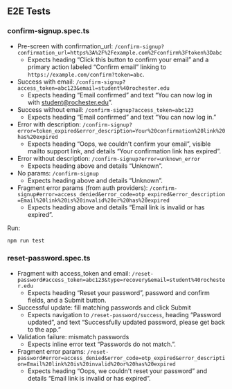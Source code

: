 ## E2E Tests

### confirm-signup.spec.ts
- Pre-screen with confirmation_url: `/confirm-signup?confirmation_url=https%3A%2F%2Fexample.com%2Fconfirm%3Ftoken%3Dabc`
  - Expects heading “Click this button to confirm your email” and a primary action labeled “Confirm email” linking to `https://example.com/confirm?token=abc`.
- Success with email: `/confirm-signup?access_token=abc123&email=student%40rochester.edu`
  - Expects heading “Email confirmed” and text “You can now log in with student@rochester.edu”.
- Success without email: `/confirm-signup?access_token=abc123`
  - Expects heading “Email confirmed” and text “You can now log in.”
- Error with description: `/confirm-signup?error=token_expired&error_description=Your%20confirmation%20link%20has%20expired`
  - Expects heading “Oops, we couldn't confirm your email”, visible mailto support link, and details “Your confirmation link has expired”.
- Error without description: `/confirm-signup?error=unknown_error`
  - Expects heading above and details “Unknown”.
- No params: `/confirm-signup`
  - Expects heading above and details “Unknown”.
- Fragment error params (from auth providers): `/confirm-signup#error=access_denied&error_code=otp_expired&error_description=Email%20link%20is%20invalid%20or%20has%20expired`
  - Expects heading above and details “Email link is invalid or has expired”.

Run:

```bash
npm run test
```


### reset-password.spec.ts
- Fragment with access_token and email: `/reset-password#access_token=abc123&type=recovery&email=student%40rochester.edu`
  - Expects heading “Reset your password”, password and confirm fields, and a Submit button.
- Successful update: fill matching passwords and click Submit
  - Expects navigation to `/reset-password/success`, heading “Password updated”, and text “Successfully updated password, please get back to the app.”
- Validation failure: mismatch passwords
  - Expects inline error text “Passwords do not match.”.
- Fragment error params: `/reset-password#error=access_denied&error_code=otp_expired&error_description=Email%20link%20is%20invalid%20or%20has%20expired`
  - Expects heading “Oops, we couldn't reset your password” and details “Email link is invalid or has expired”.